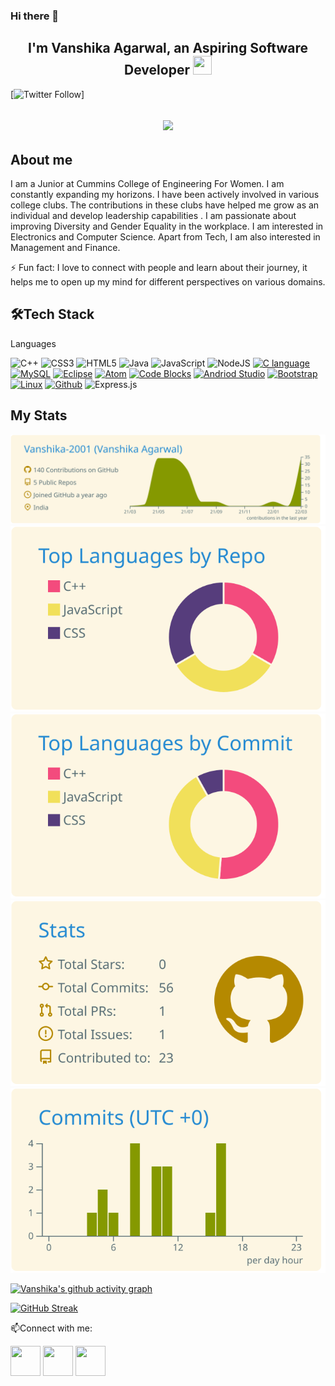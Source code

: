 ### Hi there 👋

<h2 align="center">I'm Vanshika Agarwal, an Aspiring Software Developer  <img src="https://user-images.githubusercontent.com/39955420/147578264-bae0526c-028a-49d2-8af8-d08bb4edbd2a.gif" height="30" width="30"></h2>
 
 [![Twitter Follow](https://img.shields.io/twitter/follow/spicedlattegirl?style=social)]
 
 <h2 align="center"><img src="https://user-images.githubusercontent.com/39955420/147578199-56632b69-b3e8-4d9f-97e2-f046a1c2cba0.gif"></h2>

<h2>About me</h2>

I am a Junior at Cummins College of Engineering For Women. I am constantly expanding my horizons. I have been actively involved in various college clubs. The contributions in these clubs have helped me grow as an individual and develop leadership capabilities . I am passionate about improving Diversity and Gender Equality in the workplace.
I am interested in Electronics and Computer Science. Apart from Tech, I am also interested in Management and Finance. 
   
⚡ Fun fact: I love to connect with people and learn about their journey, it helps me to open up my mind for different perspectives on various domains.   

<!--<h3>Summary</h3>

[![](https://raw.githubusercontent.com/rishikagupta2468/rishikagupta2468/main/profile-summary-card-output/monokai/0-profile-details.svg)](https://github.com/vn7n24fzkq/github-profile-summary-cards)
[![](https://raw.githubusercontent.com/rishikagupta2468/rishikagupta2468/main/profile-summary-card-output/monokai/1-repos-per-language.svg)](https://github.com/vn7n24fzkq/github-profile-summary-cards) [![](https://raw.githubusercontent.com/rishikagupta2468/rishikagupta2468/main/profile-summary-card-output/monokai/2-most-commit-language.svg)](https://github.com/vn7n24fzkq/github-profile-summary-cards)
[![](https://raw.githubusercontent.com/rishikagupta2468/rishikagupta2468/main/profile-summary-card-output/monokai/3-stats.svg)](https://github.com/vn7n24fzkq/github-profile-summary-cards) [![](https://raw.githubusercontent.com/rishikagupta2468/rishikagupta2468/main/profile-summary-card-output/monokai/4-productive-time.svg)](https://github.com/vn7n24fzkq/github-profile-summary-cards)


[![GitHub Streak](https://github-readme-streak-stats.herokuapp.com/?user=rishikagupta2468&theme=dark&ring=FFB19A&hide_border=true&currStreakNum=F6A085&fire=F6A085&currStreakLabel=F6A085)](https://git.io/streak-stats) -->



<h2>🛠Tech Stack</h2>

Languages  

![C++](https://img.shields.io/badge/c++-%2300599C.svg?style=for-the-badge&logo=c%2B%2B&logoColor=white)
![CSS3](https://img.shields.io/badge/css3-%231572B6.svg?style=for-the-badge&logo=css3&logoColor=white)
![HTML5](https://img.shields.io/badge/html5-%23E34F26.svg?style=for-the-badge&logo=html5&logoColor=white)
![Java](https://img.shields.io/badge/java-%23ED8B00.svg?style=for-the-badge&logo=java&logoColor=white)
![JavaScript](https://img.shields.io/badge/javascript-%23323330.svg?style=for-the-badge&logo=javascript&logoColor=%23F7DF1E)
![NodeJS](https://img.shields.io/badge/node.js-6DA55F?style=for-the-badge&logo=node.js&logoColor=white)
<a href="https://www.programiz.com/c-programming">![C language](https://img.shields.io/badge/-c%20language-A8B9CC?style=for-the-badge&logo=c&logoColor=white)</a>
<a href="https://www.mysql.com/">![MySQL](https://img.shields.io/badge/-mysql-4479A1?style=for-the-badge&logo=mysql&logoColor=white)</a>
<a href="https://www.eclipse.org/">![Eclipse](https://img.shields.io/badge/-eclipse-2C2255?style=for-the-badge&logo=eclipseide&logoColor=white)</a>
<a href="https://atom.io/">![Atom](https://img.shields.io/badge/-atom-66595C?style=for-the-badge&logo=atom&logoColor=white)</a>
<a href="https://www.codeblocks.org/">![Code Blocks](https://img.shields.io/badge/-Code::Blocks-000000?style=for-the-badge&logo=codeblocks&logoColor=white)</a>
<a href="https://developer.android.com/studio">![Andriod Studio](https://img.shields.io/badge/-android%20studio-3DDC84?style=for-the-badge&logo=androidstudio&logoColor=white)</a>
<a href="https://getbootstrap.com/">![Bootstrap](https://img.shields.io/badge/Bootstrap-563D7C?style=for-the-badge&logo=bootstrap&logoColor=white) </a>
<a href="https://www.linux.org/">![Linux](https://img.shields.io/badge/-linux-FCC624?style=for-the-badge&logo=linux&logoColor=black)</a>
<a href="https://github.com/">![Github](https://img.shields.io/badge/GitHub-100000?style=for-the-badge&logo=github&logoColor=white)</a>
![Express.js](https://img.shields.io/badge/express.js-%23404d59.svg?style=for-the-badge&logo=express&logoColor=%2361DAFB)
<!--![UBUNTU] (https://img.shields.io/badge/Ubuntu-E95420?style=for-the-badge&logo=ubuntu&logoColor=white)
<a href="https://reactjs.org/"> ![React] (https://img.shields.io/badge/React-20232A?style=for-the-badge&logo=react&logoColor=61DAFB) </a>
<a href="https://www.heroku.com/"> ![HEROKU] (https://img.shields.io/badge/Heroku-430098?style=for-the-badge&logo=heroku&logoColor=white) </a>
<a href="https://www.mathworks.com/products/matlab.html"> ![MATLAB] (https://www.mathworks.com/matlabcentral/images/matlab-file-exchange.svg) </a> 
-->

<h2> My Stats </h2>


[![](https://raw.githubusercontent.com/Vanshika-2001/Vanshika/master/profile-summary-card-output/solarized/0-profile-details.svg)](https://github.com/vn7n24fzkq/github-profile-summary-cards)
[![](https://raw.githubusercontent.com/Vanshika-2001/Vanshika/master/profile-summary-card-output/solarized/1-repos-per-language.svg)](https://github.com/vn7n24fzkq/github-profile-summary-cards) [![](https://raw.githubusercontent.com/Vanshika-2001/Vanshika/master/profile-summary-card-output/solarized/2-most-commit-language.svg)](https://github.com/vn7n24fzkq/github-profile-summary-cards)
[![](https://raw.githubusercontent.com/Vanshika-2001/Vanshika/master/profile-summary-card-output/solarized/3-stats.svg)](https://github.com/vn7n24fzkq/github-profile-summary-cards) [![](https://raw.githubusercontent.com/Vanshika-2001/Vanshika/master/profile-summary-card-output/solarized/4-productive-time.svg)](https://github.com/vn7n24fzkq/github-profile-summary-cards)

[![Vanshika's github activity graph](https://activity-graph.herokuapp.com/graph?username=Vanshika-2001&bg_color=ffcfe9&color=9e4c98&line=9e4c98&point=403d3d&area=true&hide_border=true)](https://github.com/ashutosh00710/github-readme-activity-graph)

[![GitHub Streak](https://github-readme-streak-stats.herokuapp.com/?user=Vanshika-2001)](https://git.io/streak-stats)

📫Connect with me:

[<img src="https://user-images.githubusercontent.com/39955420/147572655-e5feabb1-2a36-467c-9906-1fc66d606b41.png" height="48" width="48">](https://www.linkedin.com/in/vanshika-agarwal28/) 
[<img src="https://user-images.githubusercontent.com/39955420/147572505-a0f98499-2d13-4149-a68a-a66f7ebe0e23.png" height="48" width="48">](https://twitter.com/spicedlattegir) 
[<img src="https://user-images.githubusercontent.com/39955420/147611479-36ad6cd0-3b53-4d46-8035-0bd940e01a57.png" height="48" width="48">](mailto:vanagarwal28@gmail.com)



